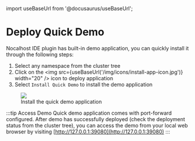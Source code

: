 import useBaseUrl from '@docusaurus/useBaseUrl';

# Deploy Quick Demo

Nocalhost IDE plugin has built-in demo application, you can quickly install it through the following steps:

1. Select any namespace from the cluster tree
2. Click on the <img src={useBaseUrl('/img/icons/install-app-icon.jpg')} width="20" /> icon to deploy application
3. Select `Install Quick Demo` to install the demo application

<figure className="img-frame">
  <img className="gif-img" src={useBaseUrl('/img/opt/deploy-demo.gif')} />
  <figcaption>Install the quick demo application</figcaption>
</figure>

:::tip Access Demo
Quick demo application comes with port-forward configured. After demo has successfully deployed (check the deployment status from the cluster tree), you can access the demo from your local web browser by visiting [http://127.0.0.1:39080](http://127.0.0.1:39080) 
:::

